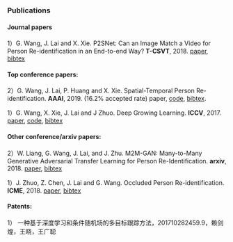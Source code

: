 ### **Publications**



#### Journal papers

1）G. Wang, J. Lai and X. Xie. P2SNet: Can an Image Match a Video for Person Re-identification in an End-to-end Way? **T-CSVT**, 2018. [paper](https://github.com/Wanggcong/Wanggcong.github.io/blob/master/papers/P2SNet.pdf), [bibtex](https://github.com/Wanggcong/Wanggcong.github.io/blob/master/cites/p2snet.txt)

#### Top conference papers:

2）G. Wang, J. Lai, P. Huang and X. Xie. Spatial-Temporal Person Re-identification. **AAAI**, 2019.  (16.2% accepted rate) paper, [code](https://github.com/Wanggcong/Spatial-Temporal-Re-identification), [bibtex](https://github.com/Wanggcong/Wanggcong.github.io/blob/master/cites/st_reid.txt).

1）G. Wang, X. Xie, J. Lai and J Zhuo. Deep Growing Learning. **ICCV**, 2017. [paper](http://openaccess.thecvf.com/content_ICCV_2017/papers/Wang_Deep_Growing_Learning_ICCV_2017_paper.pdf), [code](https://github.com/Wanggcong/Deep-growing-learning), [bibtex](https://github.com/Wanggcong/Wanggcong.github.io/blob/master/cites/dgl.txt)  

#### Other conference/arxiv papers:

2）W. Liang, G. Wang, J. Lai, and J. Zhu. M2M-GAN: Many-to-Many Generative Adversarial Transfer Learning for Person Re-Identification.  **arxiv**, 2018. [paper](https://arxiv.org/pdf/1811.03768.pdf), [bibtex](https://github.com/Wanggcong/Wanggcong.github.io/blob/master/cites/m2m.txt)

1）J. Zhuo, Z. Chen, J. Lai and G. Wang. Occluded Person Re-identification. **ICME**, 2018. [paper](https://arxiv.org/abs/1804.02792), [bibtex](https://github.com/Wanggcong/Wanggcong.github.io/blob/master/cites/opr.txt)  


#### Patents:

1） 一种基于深度学习和条件随机场的多目标跟踪方法，201710282459.9，赖剑煌，王晓，王广聪

